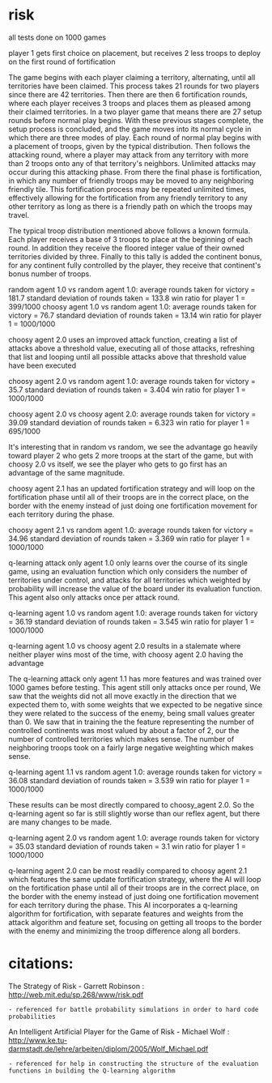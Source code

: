 # risk

all tests done on 1000 games

player 1 gets first choice on placement, but receives 2 less troops to deploy on the first round of fortification

The game begins with each player claiming a territory, alternating, until all territories have been claimed. This process takes 21 rounds for two players since there are 42 territories. Then there are then 6 fortification rounds, where each player receives 3 troops and places them as pleased among their claimed territories. In a two player game that means there are 27 setup rounds before normal play begins. With these previous stages complete, the setup process is concluded, and the game moves into its normal cycle in which there are three modes of play. Each round of normal play begins with a placement of troops, given by the typical distribution. Then follows the attacking round, where a player may attack from any territory with more than 2 troops onto any of that territory's neighbors. Unlimited attacks may occur during this attacking phase. From there the final phase is fortification, in which any number of friendly troops may be moved to any neighboring friendly tile. This fortification process may be repeated unlimited times, effectively allowing for the fortification from any friendly territory to any other territory as long as there is a friendly path on which the troops may travel.

The typical troop distribution mentioned above follows a known formula. Each player receives a base of 3 troops to place at the beginning of each round. In addition they receive the floored integer value of their owned territories divided by three. Finally to this tally is added the continent bonus, for any continent fully controlled by the player, they receive that continent's bonus number of troops. 

random agent 1.0 vs random agent 1.0:
	average rounds taken for victory = 181.7
	standard deviation of rounds taken = 133.8
	win ratio for player 1 = 399/1000
choosy agent 1.0 vs random agent 1.0:
	average rounds taken for victory = 76.7
	standard deviation of rounds taken = 13.14
	win ratio for player 1 = 1000/1000

choosy agent 2.0 uses an improved attack function, creating a list of attacks above a threshold value, executing all of those attacks, refreshing that list and looping until all possible attacks above that threshold value have been executed

choosy agent 2.0 vs random agent 1.0:
	average rounds taken for victory = 35.7
	standard deviation of rounds taken = 3.404
	win ratio for player 1 = 1000/1000

choosy agent 2.0 vs choosy agent 2.0:
	average rounds taken for victory = 39.09
	standard deviation of rounds taken = 6.323
	win ratio for player 1 = 695/1000

It's interesting that in random vs random, we see the advantage go heavily toward player 2 who gets 2 more troops at the start of the game, but with choosy 2.0 vs itself, we see the player who gets to go first has an advantage of the same magnitude.

choosy agent 2.1 has an updated fortification strategy and will loop on the fortification phase until all of their troops are in the correct place, on the border with the enemy instead of just doing one fortification movement for each territory during the phase.

choosy agent 2.1 vs random agent 1.0:
	average rounds taken for victory = 34.96
	standard deviation of rounds taken = 3.369
	win ratio for player 1 = 1000/1000


q-learning attack only agent 1.0 only learns over the course of its single game, using an evaluation function which only considers the number of territories under control, and attacks for all territories which weighted by probability will increase the value of the board under its evaluation function. This agent also only attacks once per attack round.

q-learning agent 1.0 vs random agent 1.0:
	average rounds taken for victory = 36.19
	standard deviation of rounds taken = 3.545
	win ratio for player 1 = 1000/1000

q-learning agent 1.0 vs choosy agent 2.0 results in a stalemate where neither player wins most of the time, with choosy agent 2.0 having the advantage

The q-learning attack only agent 1.1 has more features and was trained over 1000 games before testing. This agent still only attacks once per round, We saw that the weights did not all move exactly in the direction that we expected them to, with some weights that we expected to be negative since they were related to the success of the enemy, being small values greater than 0. We saw that in training the the feature representing the number of controlled continents was most valued by about a factor of 2, our the number of controlled territories which makes sense. The number of neighboring troops took on a fairly large negative weighting which makes sense.

q-learning agent 1.1 vs random agent 1.0:
	average rounds taken for victory = 36.08
	standard deviation of rounds taken = 3.539
	win ratio for player 1 = 1000/1000

These results can be most directly compared to choosy_agent 2.0. So the q-learning agent so far is still slightly worse than our reflex agent, but there are many changes to be made.

q-learning agent 2.0 vs random agent 1.0:
	average rounds taken for victory = 35.03
	standard deviation of rounds taken = 3.1
	win ratio for player 1 = 1000/1000

q-learning agent 2.0 can be most readily compared to choosy agent 2.1 which features the same update fortification strategy, where the AI will loop on the fortification phase until all of their troops are in the correct place, on the border with the enemy instead of just doing one fortification movement for each territory during the phase. This AI incorporates a q-learning algorithm for fortification, with separate features and weights from the attack algorithm and feature set, focusing on getting all troops to the border with the enemy and minimizing the troop difference along all borders.


# citations:

The Strategy of Risk - Garrett Robinson : http://web.mit.edu/sp.268/www/risk.pdf

	- referenced for battle probability simulations in order to hard code probabilities

An Intelligent Artificial Player for the Game of Risk - Michael Wolf : http://www.ke.tu-darmstadt.de/lehre/arbeiten/diplom/2005/Wolf_Michael.pdf

	- referenced for help in constructing the structure of the evaluation functions in building the Q-learning algorithm